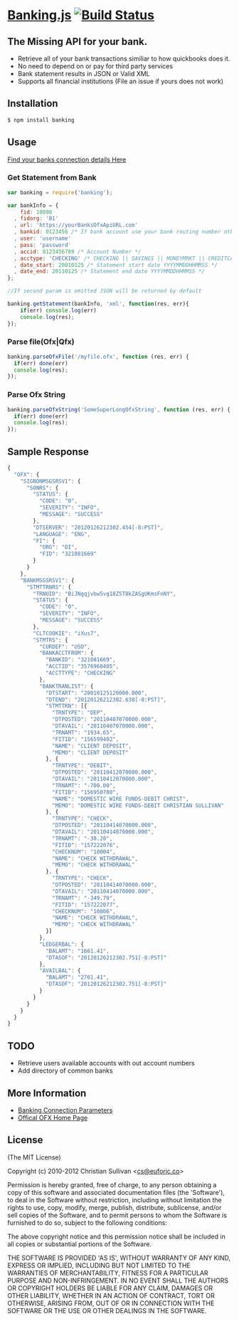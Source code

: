 # [Banking.js](http://euforic.co/banking.js) [![Build Status](https://secure.travis-ci.org/euforic/banking.js.png)](http://travis-ci.org/euforic/banking.js)
 
## The Missing API for your bank.  
  * Retrieve all of your bank transactions similiar to how quickbooks does it.
  * No need to depend on or pay for third party services
  * Bank statement results in JSON or Valid XML
  * Supports all financial institutions (File an issue if yours does not work)

## Installation  

```bash
$ npm install banking
```

## Usage

[Find your banks connection details Here](http://www.ofxhome.com/index.php/home/directory)

### Get Statement from Bank

```javascript
var banking = require('banking');

var bankInfo = {
    fid: 10898
  , fidorg: 'B1'
  , url: 'https://yourBanksOfxApiURL.com'
  , bankid: 0123456 /* If bank account use your bank routing number otherwise set to null */
  , user: 'username'
  , pass: 'password'
  , accid: 0123456789 /* Account Number */
  , acctype: 'CHECKING' /* CHECKING || SAVINGS || MONEYMRKT || CREDITCARD */
  , date_start: 20010125 /* Statement start date YYYYMMDDHHMMSS */
  , date_end: 20110125 /* Statement end date YYYYMMDDHHMMSS */  
};

//If second param is omitted JSON will be returned by default

banking.getStatement(bankInfo, 'xml', function(res, err){
    if(err) console.log(err)
    console.log(res);        
});
```

### Parse file(Ofx|Qfx)

```javascript
banking.parseOfxFile('/myfile.ofx', function (res, err) {
  if(err) done(err)
  console.log(res); 
});
```

### Parse Ofx String

```javascript
banking.parseOfxString('SomeSuperLongOfxString', function (res, err) {
  if(err) done(err)
  console.log(res);  
});
```

## Sample Response

```javascript
{
  "OFX": {
    "SIGNONMSGSRSV1": {
      "SONRS": {
        "STATUS": {
          "CODE": "0",
          "SEVERITY": "INFO",
          "MESSAGE": "SUCCESS"
        },
        "DTSERVER": "20120126212302.454[-8:PST]",
        "LANGUAGE": "ENG",
        "FI": {
          "ORG": "DI",
          "FID": "321081669"
        }
      }
    },
    "BANKMSGSRSV1": {
      "STMTTRNRS": {
        "TRNUID": "BiJNgqjvbw5vg18Z5T8kZASgUKmsFnNY",
        "STATUS": {
          "CODE": "0",
          "SEVERITY": "INFO",
          "MESSAGE": "SUCCESS"
        },
        "CLTCOOKIE": "iXus7",
        "STMTRS": {
          "CURDEF": "USD",
          "BANKACCTFROM": {
            "BANKID": "321081669",
            "ACCTID": "3576960405",
            "ACCTTYPE": "CHECKING"
          },
          "BANKTRANLIST": {
            "DTSTART": "20010125120000.000",
            "DTEND": "20120126212302.638[-8:PST]",
            "STMTTRN": [{
              "TRNTYPE": "DEP",
              "DTPOSTED": "20110407070000.000",
              "DTAVAIL": "20110407070000.000",
              "TRNAMT": "1934.65",
              "FITID": "156599402",
              "NAME": "CLIENT DEPOSIT",
              "MEMO": "CLIENT DEPOSIT"
            }, {
              "TRNTYPE": "DEBIT",
              "DTPOSTED": "20110412070000.000",
              "DTAVAIL": "20110412070000.000",
              "TRNAMT": "-700.00",
              "FITID": "156950780",
              "NAME": "DOMESTIC WIRE FUNDS-DEBIT CHRIST",
              "MEMO": "DOMESTIC WIRE FUNDS-DEBIT CHRISTIAN SULLIVAN"
            }, {
              "TRNTYPE": "CHECK",
              "DTPOSTED": "20110414070000.000",
              "DTAVAIL": "20110414070000.000",
              "TRNAMT": "-38.20",
              "FITID": "157222076",
              "CHECKNUM": "10004",
              "NAME": "CHECK WITHDRAWAL",
              "MEMO": "CHECK WITHDRAWAL"
            }, {
              "TRNTYPE": "CHECK",
              "DTPOSTED": "20110414070000.000",
              "DTAVAIL": "20110414070000.000",
              "TRNAMT": "-349.79",
              "FITID": "157222077",
              "CHECKNUM": "10006",
              "NAME": "CHECK WITHDRAWAL",
              "MEMO": "CHECK WITHDRAWAL"
            }]
          },
          "LEDGERBAL": {
            "BALAMT": "1661.41",
            "DTASOF": "20120126212302.751[-8:PST]"
          },
          "AVAILBAL": {
            "BALAMT": "2761.41",
            "DTASOF": "20120126212302.751[-8:PST]"
          }
        }
      }
    }
  }
}
```

## TODO  
  * Retrieve users available accounts with out account numbers
  * Add directory of common banks

## More Information
  * [Banking Connection Parameters](http://www.ofxhome.com/index.php/home/directory)
  * [Offical OFX Home Page](http://www.ofx.net/)

## License 

(The MIT License)

Copyright (c) 2010-2012 Christian Sullivan &lt;cs@euforic.co&gt;

Permission is hereby granted, free of charge, to any person obtaining
a copy of this software and associated documentation files (the
'Software'), to deal in the Software without restriction, including
without limitation the rights to use, copy, modify, merge, publish,
distribute, sublicense, and/or sell copies of the Software, and to
permit persons to whom the Software is furnished to do so, subject to
the following conditions:

The above copyright notice and this permission notice shall be
included in all copies or substantial portions of the Software.

THE SOFTWARE IS PROVIDED 'AS IS', WITHOUT WARRANTY OF ANY KIND,
EXPRESS OR IMPLIED, INCLUDING BUT NOT LIMITED TO THE WARRANTIES OF
MERCHANTABILITY, FITNESS FOR A PARTICULAR PURPOSE AND NON-INFRINGEMENT.
IN NO EVENT SHALL THE AUTHORS OR COPYRIGHT HOLDERS BE LIABLE FOR ANY
CLAIM, DAMAGES OR OTHER LIABILITY, WHETHER IN AN ACTION OF CONTRACT,
TORT OR OTHERWISE, ARISING FROM, OUT OF OR IN CONNECTION WITH THE
SOFTWARE OR THE USE OR OTHER DEALINGS IN THE SOFTWARE.